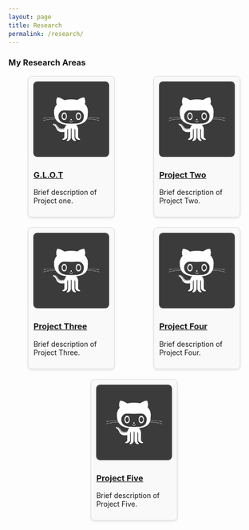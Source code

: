 ```yaml
---
layout: page
title: Research
permalink: /research/
---
```


<style>
.research-grid {
  display: flex;
  flex-wrap: wrap;
  justify-content: space-around;
}

.research-item {
  margin-bottom: 20px; 
  border: 1px solid #ddd; 
  padding: 10px; 
  border-radius: 8px; 
  background-color: #f9f9f9; 
  width: 30%; 
  transition: transform 0.3s ease-in-out, box-shadow 0.3s ease-in-out; /* Animation for transform and shadow */
  margin-right: 1%; 
  margin-left: 1%; 
  box-shadow: 0 2px 4px rgba(0,0,0,0.1); /* Initial shadow */
}

.research-item:hover {
  transform: translateY(-5px) scale(1.05); /* Move up slightly and scale */
  box-shadow: 0 4px 8px rgba(0, 0, 0, 0.2); /* Enhanced shadow on hover */
}

.research-image {
  max-width: 100%; 
  height: auto; 
  border-radius: 8px;
}

@media (max-width: 800px) {
  .research-item {
    width: 45%; /* Adjust for smaller screens */
  }
}

@media (max-width: 600px) {
  .research-item {
    width: 100%; /* Full width on very small screens */
  }
}
</style>
### My Research Areas
<div class="research-grid">
  <!-- Research items -->
  <div class="research-item">
    <img class="research-image" src="/img/avatar-icon.png" alt="G.L.O.T">
    <h3><a href="/research/webtool/">G.L.O.T</a></h3>
    <p>Brief description of Project one.</p>
  </div>

  <div class="research-item">
    <img class="research-image" src="/img/avatar-icon.png" alt="Project Two">
    <h3><a href="/research/lpdasimulations/">Project Two</a></h3>
    <p>Brief description of Project Two.</p>
  </div>

  <div class="research-item">
    <img class="research-image" src="/img/avatar-icon.png" alt="Project Three">
    <h3><a href="/research/project-three">Project Three</a></h3>
    <p>Brief description of Project Three.</p>
  </div>
  <div class="research-item">
    <img class="research-image" src="/img/avatar-icon.png" alt="Project Two">
    <h3><a href="/research/lpdasimulations/">Project Four</a></h3>
    <p>Brief description of Project Four.</p>
  </div>
  <div class="research-item">
    <img class="research-image" src="/img/avatar-icon.png" alt="Project Two">
    <h3><a href="/research/lpdasimulations/">Project Five</a></h3>
    <p>Brief description of Project Five.</p>
  </div>
</div>

 

